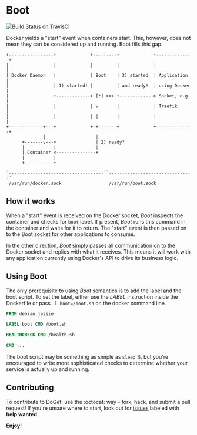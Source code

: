 Boot
====
[![Build Status on TravisCI](https://secure.travis-ci.org/tueftler/boot.png)](http://travis-ci.org/tueftler/boot)

Docker yields a "start" event when containers start. This, however, does not mean they can be considered up and running. Boot fills this gap.


```
+-----------------+             +---------+             +--------------+
|                 |             |         |             |              |
| Docker Daemon   |             | Boot    | 3) started  | Application  |
|                 | 1) started! |         | and ready!  | using Docker |
|                 +-------------> [*] >>> +-------------> Socket, e.g. |
|                 |             | v       |             | Traefik      |
|                 |             | |       |             |              |
+-------------+---+             +-+-------+             +--------------+
              |                   |
      +-------v---+               | 2) ready?
      |           |               |
      | Container <---------------+
      |           |
      +-----------+

`------------------------------------´`--------------------------------´
 /var/run/docker.sock                  /var/run/boot.sock
```

How it works
------------
When a "start" event is received on the Docker socket, *Boot* inspects the container and checks for `boot` label. If present, *Boot* runs this command in the container and waits for it to return. The "start" event is then passed on to the Boot socket for other applications to consume.

In the other direction, *Boot* simply passes all communication on to the Docker socket and replies with what it receives. This means it will work with any application currently using Docker's API to drive its business logic. 

Using Boot
------------
The only prerequisite to using *Boot* semantics is to add the label and the boot script. To set the label, either use the *LABEL* instruction inside the Dockerfile or pass `-l boot=/boot.sh` on the docker command line.

```Dockerfile
FROM debian:jessie

LABEL boot CMD /boot.sh

HEALTHCHECK CMD /health.sh

CMD ...
```

The boot script may be something as simple as `sleep 5`, but you're encouraged to write more sophisticated checks to determine whether your service is actually up and running.

Contributing
------------

To contribute to DoGet, use the :octocat: way - fork, hack, and submit a pull request! If you're unsure where to start, look out for [issues](https://github.com/tueftler/boot/issues) labeled with **help wanted**.

**Enjoy!**
